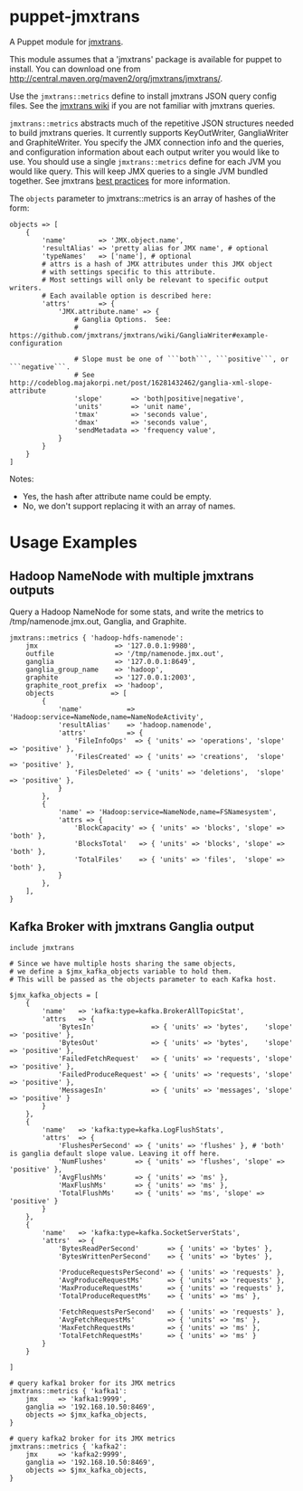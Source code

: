 # puppet-jmxtrans

A Puppet module for [jmxtrans](https://github.com/jmxtrans/jmxtrans).

This module assumes that a 'jmxtrans' package is available for
puppet to install.  You can download one from http://central.maven.org/maven2/org/jmxtrans/jmxtrans/.

Use the ```jmxtrans::metrics``` define to install
jmxtrans JSON query config files.  See the [jmxtrans wiki](https://github.com/jmxtrans/jmxtrans/wiki/Queries)
if you are not familiar with jmxtrans queries.

```jmxtrans::metrics``` abstracts much of the repetitive JSON structures
needed to build jmxtrans queries.  It currently supports KeyOutWriter,
GangliaWriter and GraphiteWriter.  You specify the JMX connection info
and the queries, and configuration information about each output writer
you would like to use.  You should use a single ```jmxtrans::metrics```
define for each JVM you would like query.  This will keep JMX queries
to a single JVM bundled together.  See jmxtrans
[best practices](https://github.com/jmxtrans/jmxtrans/wiki/BestPractices)
for more information.

The ```objects``` parameter to jmxtrans::metrics is an array of hashes of the form:

```puppet
objects => [
    {
        'name'        => 'JMX.object.name',
        'resultAlias' => 'pretty alias for JMX name', # optional
        'typeNames'   => ['name'], # optional
        # attrs is a hash of JMX attributes under this JMX object
        # with settings specific to this attribute.
        # Most settings will only be relevant to specific output writers.
        # Each available option is described here:
        'attrs'       => {
            'JMX.attribute.name' => {
                # Ganglia Options.  See:
                # https://github.com/jmxtrans/jmxtrans/wiki/GangliaWriter#example-configuration

                # Slope must be one of ```both```, ```positive```, or ```negative```.
                # See http://codeblog.majakorpi.net/post/16281432462/ganglia-xml-slope-attribute
                'slope'       => 'both|positive|negative',
                'units'       => 'unit name',
                'tmax'        => 'seconds value',
                'dmax'        => 'seconds value',
                'sendMetadata => 'frequency value',
            }
        }
    }
]
```
Notes:

- Yes, the hash after attribute name could be empty.
- No, we don't support replacing it with an array of names.

# Usage Examples

## Hadoop NameNode with multiple jmxtrans outputs

Query a Hadoop NameNode for some stats, and write the metrics to
/tmp/namenode.jmx.out, Ganglia, and Graphite.

```puppet
jmxtrans::metrics { 'hadoop-hdfs-namenode':
    jmx                   => '127.0.0.1:9980',
    outfile               => '/tmp/namenode.jmx.out',
    ganglia               => '127.0.0.1:8649',
    ganglia_group_name    => 'hadoop',
    graphite              => '127.0.0.1:2003',
    graphite_root_prefix  => 'hadoop',
    objects              => [
        {
            'name'           =>  'Hadoop:service=NameNode,name=NameNodeActivity',
            'resultAlias'    => 'hadoop.namenode',
            'attrs'          => {
                'FileInfoOps'  => { 'units' => 'operations', 'slope' => 'positive' },
                'FilesCreated' => { 'units' => 'creations',  'slope' => 'positive' },
                'FilesDeleted' => { 'units' => 'deletions',  'slope' => 'positive' },
            }
        },
        {
            'name' => 'Hadoop:service=NameNode,name=FSNamesystem',
            'attrs => {
                'BlockCapacity' => { 'units' => 'blocks', 'slope' => 'both' },
                'BlocksTotal'   => { 'units' => 'blocks', 'slope' => 'both' },
                'TotalFiles'    => { 'units' => 'files',  'slope' => 'both' },
            }
        },
    ],
}
```

## Kafka Broker with jmxtrans Ganglia output

```puppet
include jmxtrans

# Since we have multiple hosts sharing the same objects,
# we define a $jmx_kafka_objects variable to hold them.
# This will be passed as the objects parameter to each Kafka host.

$jmx_kafka_objects = [
    {
        'name'   => 'kafka:type=kafka.BrokerAllTopicStat',
        'attrs   => {
            'BytesIn'              => { 'units' => 'bytes',    'slope' => 'positive' },
            'BytesOut'             => { 'units' => 'bytes',    'slope' => 'positive' },
            'FailedFetchRequest'   => { 'units' => 'requests', 'slope' => 'positive' },
            'FailedProduceRequest' => { 'units' => 'requests', 'slope' => 'positive' },
            'MessagesIn'           => { 'units' => 'messages', 'slope' => 'positive' }
        }
    },
    {
        'name'   => 'kafka:type=kafka.LogFlushStats',
        'attrs'  => {
            'FlushesPerSecond' => { 'units' => 'flushes' }, # 'both' is ganglia default slope value. Leaving it off here.
            'NumFlushes'       => { 'units' => 'flushes', 'slope' => 'positive' },
            'AvgFlushMs'       => { 'units' => 'ms' },
            'MaxFlushMs'       => { 'units' => 'ms' },
            'TotalFlushMs'     => { 'units' => 'ms', 'slope' => 'positive' }
        }
    },
    {
        'name'   => 'kafka:type=kafka.SocketServerStats',
        'attrs'  => {
            'BytesReadPerSecond'       => { 'units' => 'bytes' },
            'BytesWrittenPerSecond'    => { 'units' => 'bytes' },

            'ProduceRequestsPerSecond' => { 'units' => 'requests' },
            'AvgProduceRequestMs'      => { 'units' => 'requests' },
            'MaxProduceRequestMs'      => { 'units' => 'requests' },
            'TotalProduceRequestMs'    => { 'units' => 'ms' },

            'FetchRequestsPerSecond'   => { 'units' => 'requests' },
            'AvgFetchRequestMs'        => { 'units' => 'ms' },
            'MaxFetchRequestMs'        => { 'units' => 'ms' },
            'TotalFetchRequestMs'      => { 'units' => 'ms' }
        }
    }

]

# query kafka1 broker for its JMX metrics
jmxtrans::metrics { 'kafka1':
    jmx     => 'kafka1:9999',
    ganglia => '192.168.10.50:8469',
    objects => $jmx_kafka_objects,
}

# query kafka2 broker for its JMX metrics
jmxtrans::metrics { 'kafka2':
    jmx     => 'kafka2:9999',
    ganglia => '192.168.10.50:8469',
    objects => $jmx_kafka_objects,
}
```
